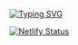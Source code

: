 [![Typing SVG](https://readme-typing-svg.demolab.com/?color=515ada&size=20&center=true&vCenter=true&width=1000&lines=Bem-vindo(a)+ao+meu+GitHub!;Explore+meus+projetos+e+aproveite!;---+PK+---)](https://git.io/typing-svg)

[![Netlify Status](https://api.netlify.com/api/v1/badges/fde582bc-aabc-4bf2-8f3f-3fd21df53095/deploy-status)](https://app.netlify.com/sites/thefakefriends/deploys)
